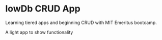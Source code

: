 # lowDb CRUD App

Learning tiered apps and beginning CRUD with MIT Emeritus bootcamp.

A light app to show functionality
